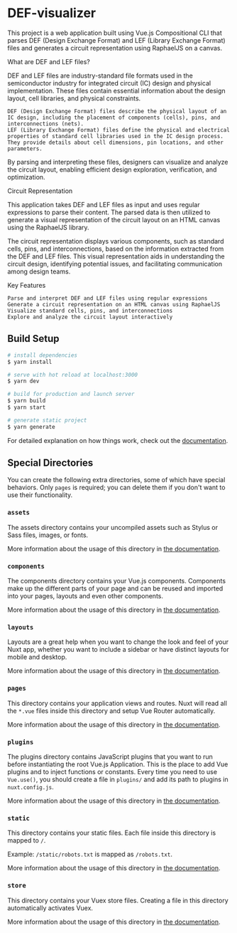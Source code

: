 # DEF-visualizer

This project is a web application built using Vue.js Compositional CLI that parses DEF (Design Exchange Format) and LEF (Library Exchange Format) files and generates a circuit representation using RaphaelJS on a canvas.

What are DEF and LEF files?

DEF and LEF files are industry-standard file formats used in the semiconductor industry for integrated circuit (IC) design and physical implementation. These files contain essential information about the design layout, cell libraries, and physical constraints.

    DEF (Design Exchange Format) files describe the physical layout of an IC design, including the placement of components (cells), pins, and interconnections (nets).
    LEF (Library Exchange Format) files define the physical and electrical properties of standard cell libraries used in the IC design process. They provide details about cell dimensions, pin locations, and other parameters.

By parsing and interpreting these files, designers can visualize and analyze the circuit layout, enabling efficient design exploration, verification, and optimization.

Circuit Representation

This application takes DEF and LEF files as input and uses regular expressions to parse their content. The parsed data is then utilized to generate a visual representation of the circuit layout on an HTML canvas using the RaphaelJS library.

The circuit representation displays various components, such as standard cells, pins, and interconnections, based on the information extracted from the DEF and LEF files. This visual representation aids in understanding the circuit design, identifying potential issues, and facilitating communication among design teams.

Key Features

    Parse and interpret DEF and LEF files using regular expressions
    Generate a circuit representation on an HTML canvas using RaphaelJS
    Visualize standard cells, pins, and interconnections
    Explore and analyze the circuit layout interactively


## Build Setup

```bash
# install dependencies
$ yarn install

# serve with hot reload at localhost:3000
$ yarn dev

# build for production and launch server
$ yarn build
$ yarn start

# generate static project
$ yarn generate
```

For detailed explanation on how things work, check out the [documentation](https://nuxtjs.org).

## Special Directories

You can create the following extra directories, some of which have special behaviors. Only `pages` is required; you can delete them if you don't want to use their functionality.

### `assets`

The assets directory contains your uncompiled assets such as Stylus or Sass files, images, or fonts.

More information about the usage of this directory in [the documentation](https://nuxtjs.org/docs/2.x/directory-structure/assets).

### `components`

The components directory contains your Vue.js components. Components make up the different parts of your page and can be reused and imported into your pages, layouts and even other components.

More information about the usage of this directory in [the documentation](https://nuxtjs.org/docs/2.x/directory-structure/components).

### `layouts`

Layouts are a great help when you want to change the look and feel of your Nuxt app, whether you want to include a sidebar or have distinct layouts for mobile and desktop.

More information about the usage of this directory in [the documentation](https://nuxtjs.org/docs/2.x/directory-structure/layouts).

### `pages`

This directory contains your application views and routes. Nuxt will read all the `*.vue` files inside this directory and setup Vue Router automatically.

More information about the usage of this directory in [the documentation](https://nuxtjs.org/docs/2.x/get-started/routing).

### `plugins`

The plugins directory contains JavaScript plugins that you want to run before instantiating the root Vue.js Application. This is the place to add Vue plugins and to inject functions or constants. Every time you need to use `Vue.use()`, you should create a file in `plugins/` and add its path to plugins in `nuxt.config.js`.

More information about the usage of this directory in [the documentation](https://nuxtjs.org/docs/2.x/directory-structure/plugins).

### `static`

This directory contains your static files. Each file inside this directory is mapped to `/`.

Example: `/static/robots.txt` is mapped as `/robots.txt`.

More information about the usage of this directory in [the documentation](https://nuxtjs.org/docs/2.x/directory-structure/static).

### `store`

This directory contains your Vuex store files. Creating a file in this directory automatically activates Vuex.

More information about the usage of this directory in [the documentation](https://nuxtjs.org/docs/2.x/directory-structure/store).
